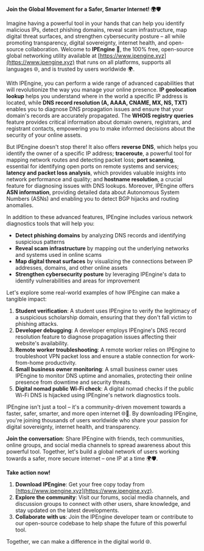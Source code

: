 **Join the Global Movement for a Safer, Smarter Internet! 🌍🛡️**

Imagine having a powerful tool in your hands that can help you identify malicious IPs, detect phishing domains, reveal scam infrastructure, map digital threat surfaces, and strengthen cybersecurity posture – all while promoting transparency, digital sovereignty, internet health, and open-source collaboration. Welcome to **IPEngine** 🚀, the 100% free, open-source global networking utility available at [https://www.ipengine.xyz](https://www.ipengine.xyz) that runs on all platforms, supports all languages 🌐, and is trusted by users worldwide 🌍.

With IPEngine, you can perform a wide range of advanced capabilities that will revolutionize the way you manage your online presence. **IP geolocation lookup** helps you understand where in the world a specific IP address is located, while **DNS record resolution (A, AAAA, CNAME, MX, NS, TXT)** enables you to diagnose DNS propagation issues and ensure that your domain's records are accurately propagated. The **WHOIS registry queries** feature provides critical information about domain owners, registrars, and registrant contacts, empowering you to make informed decisions about the security of your online assets.

But IPEngine doesn't stop there! It also offers **reverse DNS**, which helps you identify the owner of a specific IP address; **traceroute**, a powerful tool for mapping network routes and detecting packet loss; **port scanning**, essential for identifying open ports on remote systems and services; **latency and packet loss analysis**, which provides valuable insights into network performance and quality; and **hostname resolution**, a crucial feature for diagnosing issues with DNS lookups. Moreover, IPEngine offers **ASN information**, providing detailed data about Autonomous System Numbers (ASNs) and enabling you to detect BGP hijacks and routing anomalies.

In addition to these advanced features, IPEngine includes various network diagnostics tools that will help you:

*   **Detect phishing domains** by analyzing DNS records and identifying suspicious patterns
*   **Reveal scam infrastructure** by mapping out the underlying networks and systems used in online scams
*   **Map digital threat surfaces** by visualizing the connections between IP addresses, domains, and other online assets
*   **Strengthen cybersecurity posture** by leveraging IPEngine's data to identify vulnerabilities and areas for improvement

Let's explore some real-world examples of how IPEngine can make a tangible impact:

1.  **Student verification**: A student uses IPEngine to verify the legitimacy of a suspicious scholarship domain, ensuring that they don't fall victim to phishing attacks.
2.  **Developer debugging**: A developer employs IPEngine's DNS record resolution feature to diagnose propagation issues affecting their website's availability.
3.  **Remote worker troubleshooting**: A remote worker relies on IPEngine to troubleshoot VPN packet loss and ensure a stable connection for work-from-home productivity.
4.  **Small business owner monitoring**: A small business owner uses IPEngine to monitor DNS uptime and anomalies, protecting their online presence from downtime and security threats.
5.  **Digital nomad public Wi-Fi check**: A digital nomad checks if the public Wi-Fi DNS is hijacked using IPEngine's network diagnostics tools.

IPEngine isn't just a tool – it's a community-driven movement towards a faster, safer, smarter, and more open internet 🌐📡. By downloading IPEngine, you're joining thousands of users worldwide who share your passion for digital sovereignty, internet health, and transparency.

**Join the conversation**: Share IPEngine with friends, tech communities, online groups, and social media channels to spread awareness about this powerful tool. Together, let's build a global network of users working towards a safer, more secure internet – one IP at a time 🌍🛡️.

**Take action now!**

1.  **Download IPEngine**: Get your free copy today from [https://www.ipengine.xyz](https://www.ipengine.xyz).
2.  **Explore the community**: Visit our forums, social media channels, and discussion groups to connect with other users, share knowledge, and stay updated on the latest developments.
3.  **Collaborate with us**: Join the IPEngine developer team or contribute to our open-source codebase to help shape the future of this powerful tool.

Together, we can make a difference in the digital world 🌐.